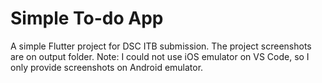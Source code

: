 # Simple To-do App

A simple Flutter project for DSC ITB submission. The project screenshots are on output folder.
Note: I could not use iOS emulator on VS Code, so I only provide screenshots on Android emulator.
